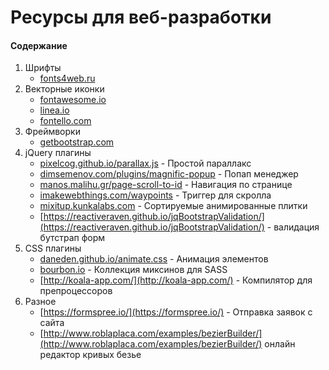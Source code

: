 # Ресурсы для веб-разработки

#### Содержание
1. Шрифты
    - <a href='http://fonts4web.ru/'>fonts4web.ru</a>
2. Векторные иконки
    - [fontawesome.io](http://fontawesome.io/)
    - [linea.io](http://linea.io/)
    - [fontello.com](http://fontello.com/)
3. Фреймворки
    - [getbootstrap.com](http://getbootstrap.com/)
4. jQuery плагины
    - [pixelcog.github.io/parallax.js](http://pixelcog.github.io/parallax.js/) - Простой параллакс
    - [dimsemenov.com/plugins/magnific-popup](http://dimsemenov.com/plugins/magnific-popup/) - Попап менеджер
    - [manos.malihu.gr/page-scroll-to-id](http://manos.malihu.gr/page-scroll-to-id/) - Навигация по странице
    - [imakewebthings.com/waypoints](http://imakewebthings.com/waypoints/) - Триггер для скролла
    - [mixitup.kunkalabs.com](https://mixitup.kunkalabs.com/) - Сортируемые анимированные плитки
    - [https://reactiveraven.github.io/jqBootstrapValidation/](https://reactiveraven.github.io/jqBootstrapValidation/) - валидация бутстрап форм
5. CSS плагины
    - [daneden.github.io/animate.css](https://daneden.github.io/animate.css/) - Анимация элементов 
    - [bourbon.io](http://bourbon.io/) - Коллекция миксинов для SASS
    - [http://koala-app.com/](http://koala-app.com/) - Компилятор для препроцессоров
6. Разное
    - [https://formspree.io/](https://formspree.io/) - Отправка заявок с сайта
    - [http://www.roblaplaca.com/examples/bezierBuilder/](http://www.roblaplaca.com/examples/bezierBuilder/) онлайн редактор кривых безье
